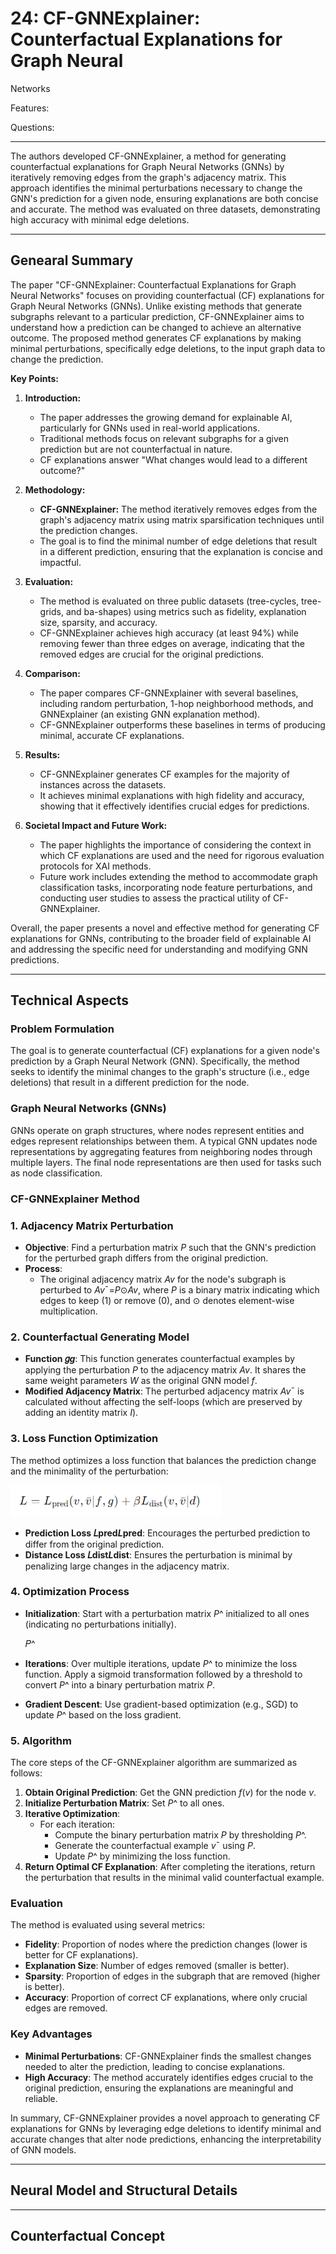 # 24: CF-GNNExplainer: Counterfactual Explanations for Graph Neural
Networks

Features:

Questions:

---

The authors developed CF-GNNExplainer, a method for generating counterfactual explanations for Graph Neural Networks (GNNs) by iteratively removing edges from the graph's adjacency matrix. This approach identifies the minimal perturbations necessary to change the GNN's prediction for a given node, ensuring explanations are both concise and accurate. The method was evaluated on three datasets, demonstrating high accuracy with minimal edge deletions.

---

## Genearal Summary

The paper "CF-GNNExplainer: Counterfactual Explanations for Graph Neural Networks" focuses on providing counterfactual (CF) explanations for Graph Neural Networks (GNNs). Unlike existing methods that generate subgraphs relevant to a particular prediction, CF-GNNExplainer aims to understand how a prediction can be changed to achieve an alternative outcome. The proposed method generates CF explanations by making minimal perturbations, specifically edge deletions, to the input graph data to change the prediction.

**Key Points:**

1. **Introduction:**
    - The paper addresses the growing demand for explainable AI, particularly for GNNs used in real-world applications.
    - Traditional methods focus on relevant subgraphs for a given prediction but are not counterfactual in nature.
    - CF explanations answer "What changes would lead to a different outcome?"
2. **Methodology:**
    
    
    - **CF-GNNExplainer:** The method iteratively removes edges from the graph's adjacency matrix using matrix sparsification techniques until the prediction changes.
    - The goal is to find the minimal number of edge deletions that result in a different prediction, ensuring that the explanation is concise and impactful.
3. **Evaluation:**
    - The method is evaluated on three public datasets (tree-cycles, tree-grids, and ba-shapes) using metrics such as fidelity, explanation size, sparsity, and accuracy.
    - CF-GNNExplainer achieves high accuracy (at least 94%) while removing fewer than three edges on average, indicating that the removed edges are crucial for the original predictions.
4. **Comparison:**
    - The paper compares CF-GNNExplainer with several baselines, including random perturbation, 1-hop neighborhood methods, and GNNExplainer (an existing GNN explanation method).
    - CF-GNNExplainer outperforms these baselines in terms of producing minimal, accurate CF explanations.
5. **Results:**
    - CF-GNNExplainer generates CF examples for the majority of instances across the datasets.
    - It achieves minimal explanations with high fidelity and accuracy, showing that it effectively identifies crucial edges for predictions.
6. **Societal Impact and Future Work:**
    - The paper highlights the importance of considering the context in which CF explanations are used and the need for rigorous evaluation protocols for XAI methods.
    - Future work includes extending the method to accommodate graph classification tasks, incorporating node feature perturbations, and conducting user studies to assess the practical utility of CF-GNNExplainer.

Overall, the paper presents a novel and effective method for generating CF explanations for GNNs, contributing to the broader field of explainable AI and addressing the specific need for understanding and modifying GNN predictions.

---

## Technical Aspects

### **Problem Formulation**

The goal is to generate counterfactual (CF) explanations for a given node's prediction by a Graph Neural Network (GNN). Specifically, the method seeks to identify the minimal changes to the graph's structure (i.e., edge deletions) that result in a different prediction for the node.

### **Graph Neural Networks (GNNs)**

GNNs operate on graph structures, where nodes represent entities and edges represent relationships between them. A typical GNN updates node representations by aggregating features from neighboring nodes through multiple layers. The final node representations are then used for tasks such as node classification.

### **CF-GNNExplainer Method**

### **1. Adjacency Matrix Perturbation**

- **Objective**: Find a perturbation matrix *P* such that the GNN's prediction for the perturbed graph differs from the original prediction.
- **Process**:
    - The original adjacency matrix *Av* for the node's subgraph is perturbed to *Av*ˉ=*P*⊙*Av*, where *P* is a binary matrix indicating which edges to keep (1) or remove (0), and ⊙ denotes element-wise multiplication.

### **2. Counterfactual Generating Model**

- **Function 𝑔*g***: This function generates counterfactual examples by applying the perturbation *P* to the adjacency matrix *Av*. It shares the same weight parameters *W* as the original GNN model *f*.
- **Modified Adjacency Matrix**: The perturbed adjacency matrix *Av*ˉ is calculated without affecting the self-loops (which are preserved by adding an identity matrix *I*).

### **3. Loss Function Optimization**

The method optimizes a loss function that balances the prediction change and the minimality of the perturbation:

![Untitled](24%20CF-GNNExplainer%20Counterfactual%20Explanations%20for%20b27634bc42d24b54a4be52b12b2b99d6/Untitled.png)

- **Prediction Loss 𝐿pred*L*pred**: Encourages the perturbed prediction to differ from the original prediction.
- **Distance Loss 𝐿dist*L*dist**: Ensures the perturbation is minimal by penalizing large changes in the adjacency matrix.

### **4. Optimization Process**

- **Initialization**: Start with a perturbation matrix *P*^ initialized to all ones (indicating no perturbations initially).
    
    𝑃^
    
- **Iterations**: Over multiple iterations, update *P*^ to minimize the loss function. Apply a sigmoid transformation followed by a threshold to convert *P*^ into a binary perturbation matrix *P*.
- **Gradient Descent**: Use gradient-based optimization (e.g., SGD) to update *P*^ based on the loss gradient.

### **5. Algorithm**

The core steps of the CF-GNNExplainer algorithm are summarized as follows:

1. **Obtain Original Prediction**: Get the GNN prediction *f*(*v*) for the node *v*.
2. **Initialize Perturbation Matrix**: Set *P*^ to all ones.
3. **Iterative Optimization**:
    - For each iteration:
        - Compute the binary perturbation matrix *P* by thresholding *P*^.
        - Generate the counterfactual example *v*ˉ using *P*.
        - Update *P*^ by minimizing the loss function.
4. **Return Optimal CF Explanation**: After completing the iterations, return the perturbation that results in the minimal valid counterfactual example.

### **Evaluation**

The method is evaluated using several metrics:

- **Fidelity**: Proportion of nodes where the prediction changes (lower is better for CF explanations).
- **Explanation Size**: Number of edges removed (smaller is better).
- **Sparsity**: Proportion of edges in the subgraph that are removed (higher is better).
- **Accuracy**: Proportion of correct CF explanations, where only crucial edges are removed.

### **Key Advantages**

- **Minimal Perturbations**: CF-GNNExplainer finds the smallest changes needed to alter the prediction, leading to concise explanations.
- **High Accuracy**: The method accurately identifies edges crucial to the original prediction, ensuring the explanations are meaningful and reliable.

In summary, CF-GNNExplainer provides a novel approach to generating CF explanations for GNNs by leveraging edge deletions to identify minimal and accurate changes that alter node predictions, enhancing the interpretability of GNN models.

---

## Neural Model and Structural Details

---

## Counterfactual Concept